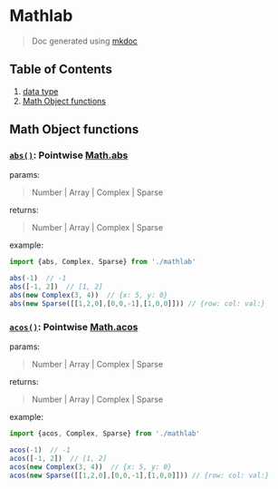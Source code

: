 # Mathlab

> Doc generated using [mkdoc](#)

## Table of Contents

1. [data type](#)
2. [Math Object functions](#)


## Math Object functions

### [`abs()`](https://github.com/timqian/mathlab/blob/master/src/abs.js): Pointwise [Math.abs](https://developer.mozilla.org/en-US/docs/Web/JavaScript/Reference/Global_Objects/Math/abs)

params:

> Number | Array | Complex | Sparse

returns:

> Number | Array | Complex | Sparse

example:

```js
import {abs, Complex, Sparse} from './mathlab'

abs(-1)  // -1
abs([-1, 2])  // [1, 2]
abs(new Complex(3, 4))  // {x: 5, y: 0}
abs(new Sparse([[1,2,0],[0,0,-1],[1,0,0]])) // {row: col: val:}
```

### [`acos()`](https://github.com/timqian/mathlab/blob/master/src/acos.js): Pointwise [Math.acos](https://developer.mozilla.org/en-US/docs/Web/JavaScript/Reference/Global_Objects/Math/acos)

params:

> Number | Array | Complex | Sparse

returns:

> Number | Array | Complex | Sparse

example:

```js
import {acos, Complex, Sparse} from './mathlab'

acos(-1)  // -1
acos([-1, 2])  // [1, 2]
acos(new Complex(3, 4))  // {x: 5, y: 0}
acos(new Sparse([[1,2,0],[0,0,-1],[1,0,0]])) // {row: col: val:}
```